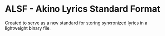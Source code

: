 # ALSF - Akino Lyrics Standard Format
Created to serve as a new standard for storing syncronized lyrics in a lightweight binary file.  
